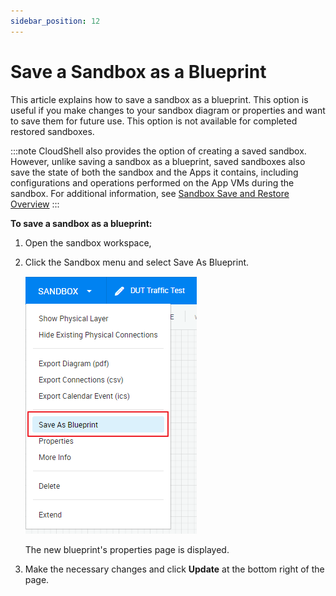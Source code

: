 ```yaml
---
sidebar_position: 12
---
```


# Save a Sandbox as a Blueprint

This article explains how to save a sandbox as a blueprint. This option is useful if you make changes to your sandbox diagram or properties and want to save them for future use. This option is not available for completed restored sandboxes.

:::note
CloudShell also provides the option of creating a saved sandbox. However, unlike saving a sandbox as a blueprint, saved sandboxes also save the state of both the sandbox and the Apps it contains, including configurations and operations performed on the App VMs during the sandbox. For additional information, see [Sandbox Save and Restore Overview](https://help.quali.com/Online%20Help/0.0/Portal/Content/CSP/LAB-MNG/Sndbx-Sv-Rstr-Ovrvw.htm)
:::

**To save a sandbox as a blueprint:**

1. Open the sandbox workspace,
2. Click the Sandbox menu and select Save As Blueprint.
    
    ![](/Images/CloudShell-Portal/Lab-Management/Reservations/SaveAsBlueprint.png)
    
    The new blueprint's properties page is displayed.
    
3. Make the necessary changes and click **Update** at the bottom right of the page.